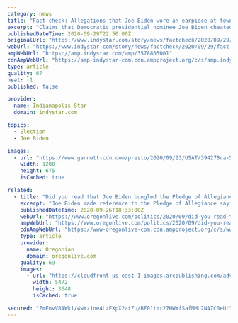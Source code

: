 ```yaml
---
category: news
title: "Fact check: Allegations that Joe Biden wore an earpiece at town hall, debate are false"
excerpt: "Claims that Democratic presidential nominee Joe Biden cheated at a town hall with an earpiece — or that he would use one at a debate — are unfounded."
publishedDateTime: 2020-09-29T22:50:00Z
originalUrl: "https://www.indystar.com/story/news/factcheck/2020/09/29/fact-check-allegations-joe-biden-wearing-earpiece-false/3578805001/"
webUrl: "https://www.indystar.com/story/news/factcheck/2020/09/29/fact-check-allegations-joe-biden-wearing-earpiece-false/3578805001/"
ampWebUrl: "https://amp.indystar.com/amp/3578805001"
cdnAmpWebUrl: "https://amp-indystar-com.cdn.ampproject.org/c/s/amp.indystar.com/amp/3578805001"
type: article
quality: 67
heat: -1
published: false

provider:
  name: Indianapolis Star
  domain: indystar.com

topics:
  - Election
  - Joe Biden

images:
  - url: "https://www.gannett-cdn.com/presto/2020/09/23/USAT/394278ca-5bc8-404f-b03d-507506fd915c-AP20262614815656.jpg?auto=webp&crop=3873,2179,x1324,y667&format=pjpg&width=1200"
    width: 1200
    height: 675
    isCached: true

related:
  - title: "Did you read that Joe Biden bungled the Pledge of Allegiance? Not so, it turns out"
    excerpt: "Joe Biden made reference to the Pledge of Allegiance saying, “I pledge allegiance to the United States of America, one nation, indivisible, under God, for real.” He wasn't reciting the pledge."
    publishedDateTime: 2020-09-26T18:33:00Z
    webUrl: "https://www.oregonlive.com/politics/2020/09/did-you-read-that-joe-biden-bungled-the-pledge-of-allegiance-not-so-it-turns-out.html"
    ampWebUrl: "https://www.oregonlive.com/politics/2020/09/did-you-read-that-joe-biden-bungled-the-pledge-of-allegiance-not-so-it-turns-out.html?outputType=amp"
    cdnAmpWebUrl: "https://www-oregonlive-com.cdn.ampproject.org/c/s/www.oregonlive.com/politics/2020/09/did-you-read-that-joe-biden-bungled-the-pledge-of-allegiance-not-so-it-turns-out.html?outputType=amp"
    type: article
    provider:
      name: Oregonian
      domain: oregonlive.com
    quality: 69
    images:
      - url: "https://cloudfront-us-east-1.images.arcpublishing.com/advancelocal/P2I24QXAFNH3FJP4HXBZBONA6M.JPG"
        width: 5472
        height: 3648
        isCached: true

secured: "ZmEovV8AWk1/4wYz1ne4LzFXpX2atZu/BF01tmr27HWWfSafMMU2NAZC0eUc3WhWCKAhiL1wU7LWuLh+WeoFZKP7GuCTCtJV2ItRe2gA2z+d8qPXLZdWvXZrGnmTgr5VW8ce03FSot4anKOllrSx9E5FPHRo5uUJX5yXQM14hEPK3FT09MXa86ktIOcJUkpbqyRAcbWu3yBwGvu9BgM5F9s+9Vwcc6Tm9EzrQWqozeg+RsTFY4n4u/9kG1PHPw7654FFer0qpaW6mrtF3T4p+ln6KTIsSqsoEfAv/9g252Sm01PB4cyGNwFXqxvB3N4oucgeEi3M2Ql9sY7VhH+s6R0R3/Sv4SfkxRseF316S60=;GZv1z53zSdiGufJDhgJ45w=="
---
```


